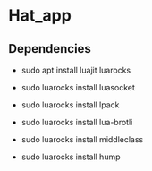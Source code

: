 # Hat_app

## Dependencies

- sudo apt install luajit luarocks

- sudo luarocks install luasocket
- sudo luarocks install lpack
- sudo luarocks install lua-brotli
- sudo luarocks install middleclass
- sudo luarocks install hump
